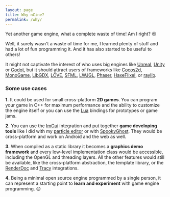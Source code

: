 ```yaml
---
layout: page
title: Why nCine?
permalink: /why/
---
```


Yet another game engine, what a complete waste of time! Am I right? :unamused:

Well, it surely wasn't a waste of time for me, I learned plenty of stuff and had a lot of fun programming it.
And it has also started to be useful to others!

It might not captivate the interest of who uses big engines like [Unreal](https://www.unrealengine.com), [Unity](https://unity.com/) or [Godot](https://godotengine.org/), but it should attract users of frameworks like [Cocos2d](http://www.cocos2d.org/), [MonoGame](http://www.monogame.net/), [LibGDX](https://libgdx.badlogicgames.com/), [LÖVE](https://love2d.org/), [SFML](https://www.sfml-dev.org/), [LWJGL](https://www.lwjgl.org/), [Phaser](https://phaser.io/), [HaxeFlixel](https://haxeflixel.com/), or [raylib](https://www.raylib.com/).

### Some use cases

**1.** It could be used for small cross-platform **2D games**. You can program your game in C++ for maximum performance and the ability to customize the engine itself or you can use the [Lua](https://www.lua.org/) bindings for prototypes or game jams.

**2.** You can use the [ImGui](https://github.com/ocornut/imgui) integration and put together **game developing tools** like I did with my [particle editor](https://www.youtube.com/watch?v=RLNI5NMCJ1E) or with [SpookyGhost](https://encelo.itch.io/spookyghost). They would be cross-platform and work on Android and the web as well.

**3.** When compiled as a static library it becomes a **graphics demo framework** and every low-level implementation class would be accessible, including the OpenGL and threading layers.
  All the other features would still be available, like the cross-platform abstraction, the template library, or the [RenderDoc](https://renderdoc.org/) and [Tracy](https://bitbucket.org/wolfpld/tracy/src/master/) integrations.

**4.** Being a minimal open source engine programmed by a single person, it can represent a starting point to **learn and experiment** with game engine programming. :wink:
